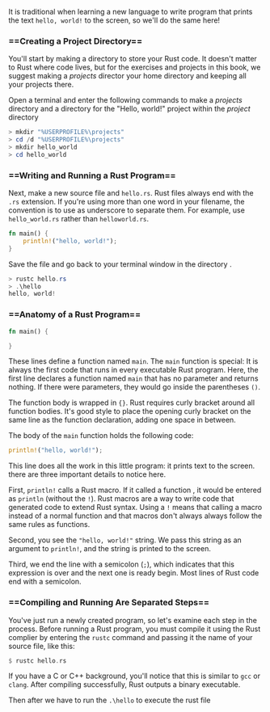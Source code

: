 It is traditional when learning a new language to write program that prints the text `hello, world!` to the screen, so we'll do the same here!

### ==Creating a Project Directory==

You'll start by making a directory to store your Rust code. It doesn't matter to Rust where code lives, but for the exercises and projects in this book, we suggest making a <i>projects</i> director your home directory and keeping all your projects there.

Open a terminal and enter the following commands to make a <i>projects</i> directory and a directory for the "Hello, world!" project within the <i>project</i> directory

```powershell
> mkdir "%USERPROFILE%\projects"
> cd /d "%USERPROFILE%\projects"
> mkdir hello_world
> cd hello_world
```

### ==Writing and Running a  Rust Program==

Next, make a new source file and `hello.rs`. Rust files always end with the `.rs` extension. If you're using more than one word in your filename, the convention is to use as underscore to separate them. For example, use `hello_world.rs` rather than `helloworld.rs`.

```rust
fn main() {
	println!("hello, world!");
}
```

Save the file and go back to your terminal window in the directory .
```powershell
> rustc hello.rs
> .\hello
hello, world!
```

### ==Anatomy of  a Rust Program== 

```rust
fn main() {

}
```

These lines define a function named `main`. The `main` function is special: It is always the first code that runs in every executable Rust program. Here, the first line declares a function named `main` that has no parameter and returns nothing. If there were parameters, they would go inside the parentheses `()`.

The function body is wrapped in `{}`. Rust requires curly bracket around all function bodies. It's good style to place the opening curly bracket on the same line as the function declaration, adding one space in between.

The body of the `main` function holds the following code:

```rust
println!("hello, world!");
```

This line does all the work in this little program: it prints text to the screen. there are three important details to notice here.

First, `println!` calls a Rust macro. If it called a function , it would be entered as `println` (without the `!`). Rust macros are a way to write code that generated code to extend Rust syntax. Using a `!` means that  calling a macro instead of a normal function and that macros don't always  always follow the same rules as functions.

Second, you see the `"hello, world!"` string. We pass this string as an argument to  `println!`, and the string is printed to the screen.

Third, we end the line with a semicolon (`;`), which indicates that this expression is over and the next one is ready begin. Most lines of Rust code end with a semicolon.

### ==Compiling and Running Are Separated Steps==

You've just run a newly created program, so let's examine each step in the process.
Before running a Rust program, you must compile it using the Rust complier by entering the `rustc` command and passing it the name of your source file, like this:

```rust 
$ rustc hello.rs
```

If you have a C or C++ background, you'll notice that this is similar to `gcc` or `clang`. After compiling successfully, Rust outputs a binary executable.

Then after we have to run the `.\hello`  to execute the rust file